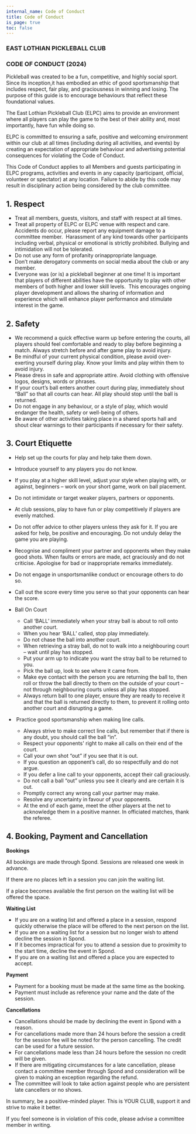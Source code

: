 ```yaml
---
internal_name: Code of Conduct
title: Code of Conduct
is_page: true
toc: false
---
```

### EAST LOTHIAN PICKLEBALL CLUB

### CODE OF CONDUCT (2024)

Pickleball was created to be a fun, competitive, and highly social sport. Since its inception,it has embodied an ethic of good sportsmanship that includes respect, fair play, and graciousness in winning and losing. The purpose of this guide is to encourage behaviours that reflect these foundational values. 

The East Lothian Pickleball Club (ELPC) aims to provide an environment where all players can play the game to the best of their ability and, most importantly, have fun while doing so. 

ELPC is committed to ensuring a safe, positive and welcoming environment within our club at all times (including during all activities, and events) by creating an expectation of appropriate behaviour and advertising potential consequences for violating the Code of Conduct.

This Code of Conduct applies to all Members and guests participating in ELPC programs, activities and events in any capacity (participant, official, volunteer or spectator) at any location. Failure to abide by this code may result in
disciplinary action being considered by the club committee.

## 1. Respect

* Treat all members, guests, visitors, and staff with respect at all times. 
* Treat all property of ELPC or ELPC venue with respect and care. Accidents do occur, please report any equipment damage to a committee member. 
  Harassment of any kind towards other participants including verbal, physical or emotional is strictly prohibited.
  Bullying and intimidation will not be tolerated.
* Do not use any form of profanity orinappropriate language.
* Don’t make derogatory comments on social media about the club or any member.
* Everyone was (or is) a pickleball beginner at one time! It is important that players of different abilities have the opportunity to play with other members of both higher and lower skill levels.  This encourages ongoing player development and allows the sharing of information and experience which will enhance player performance and stimulate interest in the game.

## 2. Safety

* We recommend a quick effective warm up before entering the courts, all players should feel comfortable and ready to play before beginning a match. Always stretch before and after game play to avoid injury. 
* Be mindful of your current physical condition, please avoid over-exerting yourself during play. Know your limits and play within them to avoid injury. 
* Please dress in safe and appropriate attire. Avoid clothing with offensive logos, designs, words or phrases. 
* If your court’s ball enters another court during play, immediately shout “Ball” so that all courts can hear.  All play should stop until the ball is returned. 
* Do not engage in any behaviour, or a style of play, which would endanger the health, safety or well-being of others.
* Be aware of other activities taking place in a shared sports hall and shout clear warnings to their participants if necessary for their safety.

## 3. Court Etiquette

* Help set up the courts for play and help take them down.
* Introduce yourself to any players you do not know.
* If you play at a higher skill level, adjust your style when playing with, or against, beginners – work on your short game, work on ball placement. 
* Do not intimidate or target weaker players, partners or opponents. 
* At club sessions, play to have fun or play competitively if players are evenly matched.
* Do not offer advice to other players unless they ask for it. If you are asked for help, be positive and encouraging. Do not unduly delay the game you are playing. 
* Recognise and compliment your partner and opponents when they make good shots.  When faults or errors are made, act graciously and do not criticise.  Apologise for bad or inappropriate remarks immediately.
* Do not engage in unsportsmanlike conduct or encourage others to do so.
* Call out the score every time you serve so that your opponents can hear the score. 
* Ball On Court

  * Call ‘BALL’ immediately when your stray ball is about to roll onto another court.  
  * When you hear ‘BALL’ called, stop play immediately.  
  * Do not chase the ball into another court.  
  * When retrieving a stray ball, do not to walk into a neighbouring court – wait until play has stopped.
  * Put your arm up to indicate you want the stray ball to be returned to you.
  * Pick the ball up, look to see where it came from.
  * Make eye contact with the person you are returning the ball to, then roll or throw the ball directly to them on the outside of your court – not through neighbouring courts unless all play has stopped.    
  * Always return ball to one player, ensure they are ready to receive it and that the ball is returned directly to them, to prevent it rolling onto another court and disrupting a game. 
*  Practice good sportsmanship when making line calls.

  * Always strive to make correct line calls, but remember that if there is any doubt, you should call the ball “in”.
  * Respect your opponents' right to make all calls on their end of the court.
  * Call your own shot “out” if you see that it is out.
  * If you question an opponent’s call, do so respectfully and do not argue.
  * If you defer a line call to your opponents, accept their call graciously.
  * Do not call a ball “out” unless you see it clearly and are certain it is out.
  * Promptly correct any wrong call your partner may make.
  * Resolve any uncertainty in favour of your opponents.
  * At the end of each game, meet the other players at the net to acknowledge them in a positive manner. In officiated matches, thank the referee.

## 4. Booking, Payment and Cancellation

**Bookings**

All bookings are made through Spond. Sessions are released one week in advance.

If there are no places left in a session you can join the waiting list.  

If a place becomes available the first person on the waiting list will be offered the space.  

**Waiting List**

* If you are on a wating list and offered a place in a session, respond quickly otherwise the place will be offered to the next person on the list.
* If you are on a waiting list for a session but no longer wish to attend decline the session in Spond.
* If it becomes impractical for you to attend a session due to proximity to the start time, decline the event in Spond.
* If you are on a waiting list and offered a place you are expected to accept.

**Payment**

* Payment for a booking must be made at the same time as the booking.
* Payment must include as reference your name and the date of the session.

**Cancellations**

* Cancellations should be made by declining the event in Spond with a reason.
* For cancellations made more than 24 hours before the session a credit for the session fee will be noted for the person cancelling.  The credit can be used for a future session.
* For cancellations made less than 24 hours before the session no credit will be given.
* If there are mitigating circumstances for a late cancellation, please contact a committee member through Spond and consideration will be given to making an exception regarding the refund.
* The committee will look to take action against people who are persistent late cancellers or no shows.

In summary, be a positive-minded player.  This is YOUR CLUB, support it and strive to make it better.

If you feel someone is in violation of this code, please advise a committee member in writing.

